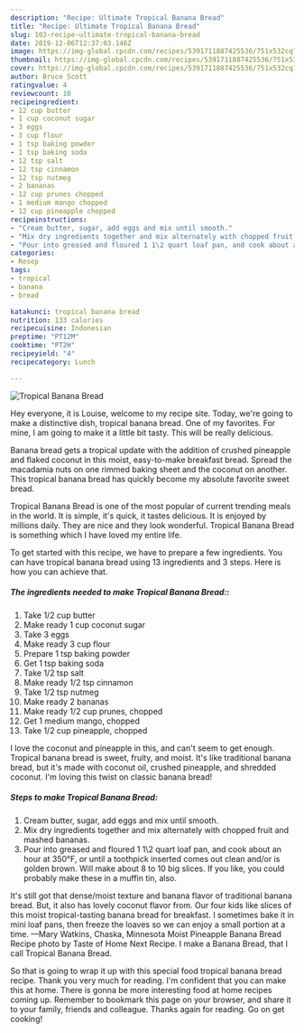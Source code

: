 ```yaml
---
description: "Recipe: Ultimate Tropical Banana Bread"
title: "Recipe: Ultimate Tropical Banana Bread"
slug: 103-recipe-ultimate-tropical-banana-bread
date: 2019-12-06T12:37:03.146Z
image: https://img-global.cpcdn.com/recipes/5391711887425536/751x532cq70/tropical-banana-bread-recipe-main-photo.jpg
thumbnail: https://img-global.cpcdn.com/recipes/5391711887425536/751x532cq70/tropical-banana-bread-recipe-main-photo.jpg
cover: https://img-global.cpcdn.com/recipes/5391711887425536/751x532cq70/tropical-banana-bread-recipe-main-photo.jpg
author: Bruce Scott
ratingvalue: 4
reviewcount: 10
recipeingredient:
- 12 cup butter
- 1 cup coconut sugar
- 3 eggs
- 3 cup flour
- 1 tsp baking powder
- 1 tsp baking soda
- 12 tsp salt
- 12 tsp cinnamon
- 12 tsp nutmeg
- 2 bananas
- 12 cup prunes chopped
- 1 medium mango chopped
- 12 cup pineapple chopped
recipeinstructions:
- "Cream butter, sugar, add eggs and mix until smooth."
- "Mix dry ingredients together and mix alternately with chopped fruit and mashed bananas."
- "Pour into greased and floured 1 1\2 quart loaf pan, and cook about an hour at 350°F, or until a toothpick inserted comes out clean and/or is golden brown. Will make about 8 to 10 big slices. If you like, you could probably make these in a muffin tin, also."
categories:
- Resep
tags:
- tropical
- banana
- bread

katakunci: tropical banana bread
nutrition: 133 calories
recipecuisine: Indonesian
preptime: "PT12M"
cooktime: "PT2H"
recipeyield: "4"
recipecategory: Lunch

---
```



![Tropical Banana Bread](https://img-global.cpcdn.com/recipes/5391711887425536/751x532cq70/tropical-banana-bread-recipe-main-photo.jpg)

Hey everyone, it is Louise, welcome to my recipe site. Today, we're going to make a distinctive dish, tropical banana bread. One of my favorites. For mine, I am going to make it a little bit tasty. This will be really delicious.

Banana bread gets a tropical update with the addition of crushed pineapple and flaked coconut in this moist, easy-to-make breakfast bread. Spread the macadamia nuts on one rimmed baking sheet and the coconut on another. This tropical banana bread has quickly become my absolute favorite sweet bread.

Tropical Banana Bread is one of the most popular of current trending meals in the world. It is simple, it's quick, it tastes delicious. It is enjoyed by millions daily. They are nice and they look wonderful. Tropical Banana Bread is something which I have loved my entire life.


To get started with this recipe, we have to prepare a few ingredients. You can have tropical banana bread using 13 ingredients and 3 steps. Here is how you can achieve that.

##### The ingredients needed to make Tropical Banana Bread::

1. Take 1/2 cup butter
1. Make ready 1 cup coconut sugar
1. Take 3 eggs
1. Make ready 3 cup flour
1. Prepare 1 tsp baking powder
1. Get 1 tsp baking soda
1. Take 1/2 tsp salt
1. Make ready 1/2 tsp cinnamon
1. Take 1/2 tsp nutmeg
1. Make ready 2 bananas
1. Make ready 1/2 cup prunes, chopped
1. Get 1 medium mango, chopped
1. Take 1/2 cup pineapple, chopped


I love the coconut and pineapple in this, and can&#39;t seem to get enough. Tropical banana bread is sweet, fruity, and moist. It&#39;s like traditional banana bread, but it&#39;s made with coconut oil, crushed pineapple, and shredded coconut. I&#39;m loving this twist on classic banana bread! 

##### Steps to make Tropical Banana Bread:

1. Cream butter, sugar, add eggs and mix until smooth.
1. Mix dry ingredients together and mix alternately with chopped fruit and mashed bananas.
1. Pour into greased and floured 1 1\2 quart loaf pan, and cook about an hour at 350°F, or until a toothpick inserted comes out clean and/or is golden brown. Will make about 8 to 10 big slices. If you like, you could probably make these in a muffin tin, also.


It&#39;s still got that dense/moist texture and banana flavor of traditional banana bread. But, it also has lovely coconut flavor from. Our four kids like slices of this moist tropical-tasting banana bread for breakfast. I sometimes bake it in mini loaf pans, then freeze the loaves so we can enjoy a small portion at a time. —Mary Watkins, Chaska, Minnesota Moist Pineapple Banana Bread Recipe photo by Taste of Home Next Recipe. I make a Banana Bread, that I call Tropical Banana Bread. 

So that is going to wrap it up with this special food tropical banana bread recipe. Thank you very much for reading. I'm confident that you can make this at home. There is gonna be more interesting food at home recipes coming up. Remember to bookmark this page on your browser, and share it to your family, friends and colleague. Thanks again for reading. Go on get cooking!
